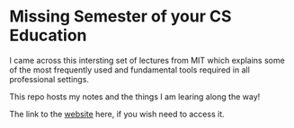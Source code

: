 # Missing Semester of your CS Education

I came across this intersting set of lectures from MIT which explains some of the most frequently used and fundamental tools required in all professional settings. 

This repo hosts my notes and the things I am learing along the way! 

The link to the [website](https://missing.csail.mit.edu) here, if you wish need to access it.
